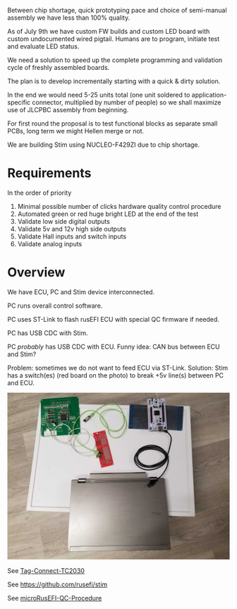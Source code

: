 Between chip shortage, quick prototyping pace and choice of semi-manual assembly we have less than 100% quality.

As of July 9th we have custom FW builds and custom LED board with custom undocumented wired pigtail. Humans are to program, initiate test and evaluate LED status.

We need a solution to speed up the complete programming and validation cycle of freshly assembled boards.

The plan is to develop incrementally starting with a quick & dirty solution.

In the end we would need 5-25 units total (one unit soldered to application-specific connector, multiplied by number of people) so we shall maximize use of JLCPBC assembly from beginning.

For first round the proposal is to test functional blocks as separate small PCBs, long term we might Hellen merge or not.

We are building Stim using NUCLEO-F429ZI due to chip shortage.

# Requirements

In the order of priority

1. Minimal possible number of clicks hardware quality control procedure
1. Automated green or red huge bright LED at the end of the test
1. Validate low side digital outputs
1. Validate 5v and 12v high side outputs
1. Validate Hall inputs and switch inputs
1. Validate analog inputs

# Overview

We have ECU, PC and Stim device interconnected.

PC runs overall control software.

PC uses ST-Link to flash rusEFI ECU with special QC firmware if needed.

PC has USB CDC with Stim.

PC _probably_ has USB CDC with ECU. Funny idea: CAN bus between ECU and Stim?

Problem: sometimes we do not want to feed ECU via ST-Link. Solution: Stim has a switch(es) (red board on the photo) to break +5v line(s) between PC and ECU.


![x](Hardware/hw-qc-overview.jpg)



See [Tag-Connect-TC2030](Tag-Connect-TC2030)

See https://github.com/rusefi/stim

See [microRusEFI-QC-Procedure](microRusEFI-QC-Procedure)